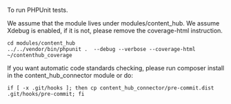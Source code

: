 To run PHPUnit tests.

We assume that the module lives under modules/content_hub.
We assume Xdebug is enabled, if it is not, please remove the coverage-html instruction.

```
cd modules/content_hub
../../vendor/bin/phpunit .  --debug --verbose --coverage-html ~/contenthub_coverage
```

If you want automatic code standards checking, please run composer install in the content_hub_connector module or do:

```
if [ -x .git/hooks ]; then cp content_hub_connector/pre-commit.dist .git/hooks/pre-commit; fi
```
